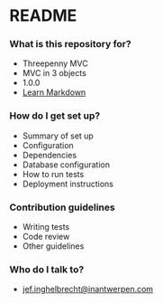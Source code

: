 # README #

### What is this repository for? ###

* Threepenny MVC 
* MVC in 3 objects
* 1.0.0
* [Learn Markdown](https://bitbucket.org/tutorials/markdowndemo)

### How do I get set up? ###

* Summary of set up
* Configuration
* Dependencies
* Database configuration
* How to run tests
* Deployment instructions

### Contribution guidelines ###

* Writing tests
* Code review
* Other guidelines

### Who do I talk to? ###

* jef.inghelbrecht@inantwerpen.com